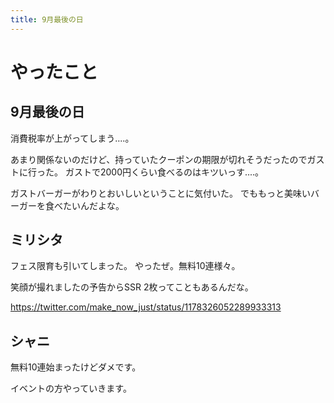 ```yaml
---
title: 9月最後の日
---
```


# やったこと

## 9月最後の日

消費税率が上がってしまう‥‥。

あまり関係ないのだけど、持っていたクーポンの期限が切れそうだったのでガストに行った。
ガストで2000円くらい食べるのはキツいっす‥‥。

ガストバーガーがわりとおいしいということに気付いた。
でももっと美味いバーガーを食べたいんだよな。

## ミリシタ

フェス限育も引いてしまった。
やったぜ。無料10連様々。

笑顔が撮れましたの予告からSSR 2枚ってこともあるんだな。

<https://twitter.com/make_now_just/status/1178326052289933313>

## シャニ

無料10連始まったけどダメです。

イベントの方やっていきます。
